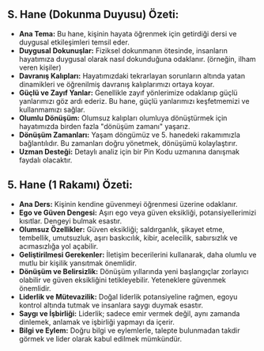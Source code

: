 ## S. Hane (Dokunma Duyusu) Özeti:

* **Ana Tema:** Bu hane, kişinin hayata öğrenmek için getirdiği dersi ve duygusal etkileşimleri temsil eder.
* **Duygusal Dokunuşlar:** Fiziksel dokunmanın ötesinde, insanların hayatımıza duygusal olarak nasıl dokunduğuna odaklanır. (örneğin, ilham veren kişiler)
* **Davranış Kalıpları:** Hayatımızdaki tekrarlayan sorunların altında yatan dinamikleri ve öğrenilmiş davranış kalıplarımızı ortaya koyar. 
* **Güçlü ve Zayıf Yanlar:** Genellikle zayıf yönlerimize odaklanıp güçlü yanlarımızı göz ardı ederiz. Bu hane, güçlü yanlarımızı keşfetmemizi ve kullanmamızı sağlar.
* **Olumlu Dönüşüm:** Olumsuz kalıpları olumluya dönüştürmek için hayatımızda birden fazla "dönüşüm zamanı" yaşarız.
* **Dönüşüm Zamanları:** Yaşam döngümüz ve 5. hanedeki rakamımızla bağlantılıdır. Bu zamanları doğru yönetmek, dönüşümü kolaylaştırır.
* **Uzman Desteği:** Detaylı analiz için bir Pin Kodu uzmanına danışmak faydalı olacaktır.

## 5. Hane (1 Rakamı) Özeti:

* **Ana Ders:**  Kişinin kendine güvenmeyi öğrenmesi üzerine odaklanır.
* **Ego ve Güven Dengesi:** Aşırı ego veya güven eksikliği, potansiyellerimizi kısıtlar. Dengeyi bulmak esastır.
* **Olumsuz Özellikler:** Güven eksikliği; saldırganlık, şikayet etme, tembellik, umutsuzluk, aşırı baskıcılık, kibir, acelecilik, sabırsızlık ve acımasızlığa yol açabilir.
* **Geliştirilmesi Gerekenler:** İletişim becerilerini kullanarak, daha olumlu ve mutlu bir kişilik yansıtmak önemlidir.
* **Dönüşüm ve Belirsizlik:** Dönüşüm yıllarında yeni başlangıçlar zorlayıcı olabilir ve güven eksikliğini tetikleyebilir. Yeteneklere güvenmek önemlidir.
* **Liderlik ve Mütevazilik:** Doğal liderlik potansiyeline rağmen, egoyu kontrol altında tutmak ve insanlara saygı duymak esastır.
* **Saygı ve İşbirliği:** Liderlik; sadece emir vermek değil, aynı zamanda dinlemek, anlamak ve işbirliği yapmayı da içerir.
* **Bilgi ve Eylem:** Doğru bilgi ve eylemlerle, talepte bulunmadan takdir görmek ve lider olarak kabul edilmek mümkündür. 

